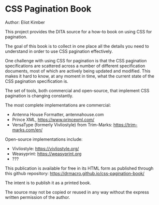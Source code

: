 # CSS Pagination Book

Author: Eliot Kimber

This project provides the DITA source for a how-to book on using CSS for pagination.

The goal of this book is to collect in one place all the details you need to understand in order to use CSS pagination effectively.

One challenge with using CSS for pagination is that the CSS pagination specifications are scattered across a number of different specification documents, most of which are actively being updated and modified. This makes it hard to know, at any moment in time, what the current state of the CSS pagination specification is.

The set of tools, both commercial and open-source, that implement CSS pagination is changing constantly.

The most complete implementations are commercial:

* Antenna House Formatter, antennahouse.com
* Prince XML, https://www.princexml.com/
* VersaType (formerly Vivliostyle) from Trim-Marks: https://trim-marks.com/en/

Open-source implementations include:

* Vivliostyle: https://vivliostyle.org/
* Weasyprint: https://weasyprint.org
* ???

This publication is available for free in its HTML form as published through this github repository: https://drmacro.github.io/css-pagination-book/

The intent is to publish it as a printed book.

The source may not be copied or reused in any way without the express written permission of the author.


